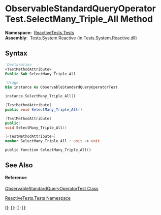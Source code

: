 # ObservableStandardQueryOperatorTest.SelectMany\_Triple\_All Method

**Namespace:**  [ReactiveTests.Tests](ReactiveTests.Tests\ReactiveTests.Tests.md)  
**Assembly:**  Tests.System.Reactive (in Tests.System.Reactive.dll)

## Syntax

```vb
'Declaration
<TestMethodAttribute> _
Public Sub SelectMany_Triple_All
```

```vb
'Usage
Dim instance As ObservableStandardQueryOperatorTest

instance.SelectMany_Triple_All()
```

```csharp
[TestMethodAttribute]
public void SelectMany_Triple_All()
```

```c++
[TestMethodAttribute]
public:
void SelectMany_Triple_All()
```

```fsharp
[<TestMethodAttribute>]
member SelectMany_Triple_All : unit -> unit 
```

```jscript
public function SelectMany_Triple_All()
```

## See Also

#### Reference

[ObservableStandardQueryOperatorTest Class](ObservableStandardQueryOperatorTest\ObservableStandardQueryOperatorTest.md)

[ReactiveTests.Tests Namespace](ReactiveTests.Tests\ReactiveTests.Tests.md)

[]: 
[]: 
[]: 
[]: 